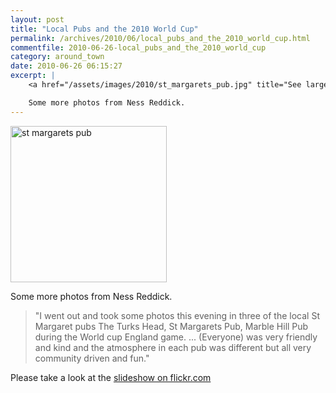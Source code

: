 ```yaml
---
layout: post
title: "Local Pubs and the 2010 World Cup"
permalink: /archives/2010/06/local_pubs_and_the_2010_world_cup.html
commentfile: 2010-06-26-local_pubs_and_the_2010_world_cup
category: around_town
date: 2010-06-26 06:15:27
excerpt: |
    <a href="/assets/images/2010/st_margarets_pub.jpg" title="See larger version of - st margarets pub"><img src="/assets/images/2010/st_margarets_pub_thumb.jpg" width="150" height="150" alt="st margarets pub" class="photo right" /></a>

    Some more photos from Ness Reddick.
---
```


<a href="/assets/images/2010/st_margarets_pub.jpg" title="See larger version of - st margarets pub"><img src="/assets/images/2010/st_margarets_pub_thumb.jpg" width="250" height="250" alt="st margarets pub" class="photo right" /></a>

Some more photos from Ness Reddick.

> "I went out and took some photos this evening in three of the local St Margaret pubs The Turks Head, St Margarets Pub, Marble Hill Pub during the World cup England game. ... (Everyone) was very friendly and kind and the atmosphere in each pub was different but all very community driven and fun."

Please take a look at the [slideshow on flickr.com](http://www.flickr.com/photos/mahnke/sets/72157624182619029/show/)
